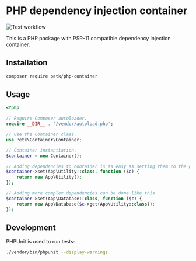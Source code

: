 # PHP dependency injection container

![Test workflow](https://github.com/petk/php-container/actions/workflows/tests.yaml/badge.svg)

This is a PHP package with PSR-11 compatible dependency injection container.

## Installation

```sh
composer require petk/php-container
```

## Usage

```php
<?php

// Require Composer autoloader.
require __DIR__ . '/vendor/autoload.php';

// Use the Container class.
use Petk\Container\Container;

// Container instantiation.
$container = new Container();

// Adding dependencies to container is as easy as setting them to the given key.
$container->set(App\Utility::class, function ($c) {
    return new App\Utility();
});

// Adding more complex dependencies can be done like this.
$container->set(App\Database::class, function ($c) {
    return new App\Database($c->get(App\Utility::class));
});
```

## Development

PHPUnit is used to run tests:

```sh
./vendor/bin/phpunit --display-warnings
```
